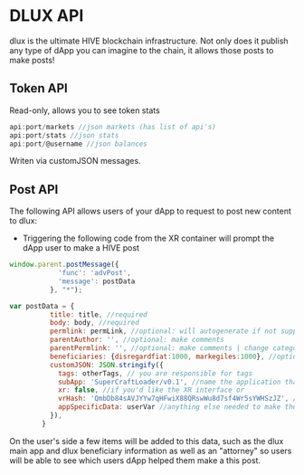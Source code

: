 # DLUX API

dlux is the ultimate HIVE blockchain infrastructure. Not only does it publish any type of dApp you can imagine to the chain, it allows those posts to make posts!

## Token API
Read-only, allows you to see token stats
```javascript
api:port/markets //json markets (has list of api's)
api:port/stats //json stats
api:port/@username //json balances
```
Writen via customJSON messages.

## Post API
The following API allows users of your dApp to request to post new content to dlux: 
* Triggering the following code from the XR container will prompt the dApp user to make a HIVE post
```javascript
window.parent.postMessage({
            'func': 'advPost',
            'message': postData
          }, "*");
```
```javascript
var postData = {
          title: title, //required
          body: body, //required
          permlink: permLink, //optional: will autogenerate if not supplied
          parentAuthor: '', //optional: make comments
          parentPermlink: '', //optional: make comments | change categories
          beneficiaries: {disregardfiat:1000, markegiles:1000}, //optional: incentivize yourself. (Max 3000)
          customJSON: JSON.stringify({
            tags: otherTags, // you are responsible for tags
            subApp: 'SuperCraftLoader/v0.1', //name the application that will be posted
            xr: false, //if you'd like the XR interface or 
            vrHash: 'QmbDb84sAVJYYw7qHFwiX88QRswWu8d7sf4Wr5sYWHSzJZ', //an ar or vr hash must be specified
            appSpecificData: userVar //anything else needed to make the dApp work
          }),
        }
```
On the user's side a few items will be added to this data, such as the dlux main app and dlux beneficiary information as well as an "attorney" so users will be able to see which users dApp helped them make a this post.
